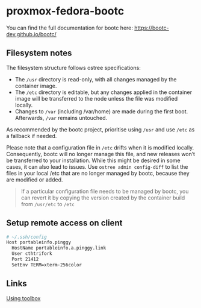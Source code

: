 # proxmox-fedora-bootc

You can find the full documentation for bootc here: <https://bootc-dev.github.io/bootc/>

## Filesystem notes

The filesystem structure follows ostree specifications:

- The `/usr` directory is read-only, with all changes managed by the container image.
- The `/etc` directory is editable, but any changes applied in the container image will be transferred to the node unless the file was modified locally.
- Changes to `/var` (including /var/home) are made during the first boot. Afterwards, `/var` remains untouched.

As recommended by the bootc project, prioritise using `/usr` and use `/etc` as a fallback if needed.

Please note that a configuration file in `/etc` drifts when it is modified locally. Consequently, bootc will no longer manage this file, and new releases won’t be transferred to your installation. While this might be desired in some cases, it can also lead to issues.
Use `ostree admin config-diff` to list the files in your local /etc that are no longer managed by bootc, because they are modified or added.

> If a particular configuration file needs to be managed by bootc, you can revert it by copying the version created by the container build from `/usr/etc` to `/etc`

## Setup remote access on client

```sh
# ~/.ssh/config
Host portableinfo.pinggy
  HostName portableinfo.a.pinggy.link
  User cthtrifork
  Port 21412
  SetEnv TERM=xterm-256color
```

## Links

[Using toolbox](https://docs.redhat.com/en/documentation/red_hat_enterprise_linux/9/html/using_image_mode_for_rhel_to_build_deploy_and_manage_operating_systems/managing-rhel-bootc-images#using-toolbx-to-inspect-bootc-containers_managing-rhel-bootc-images)

